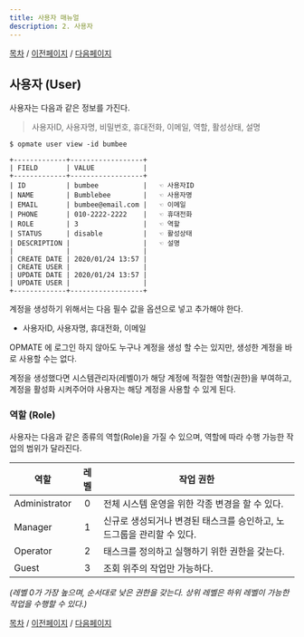 ```yaml
---
title: 사용자 매뉴얼
description: 2. 사용자
---
```


[목차](UserManual.md) / [이전페이지](UserManual1.md) / [다음페이지](UserManual3.md)

## 사용자 (User)

사용자는 다음과 같은 정보를 가진다.
> 사용자ID, 사용자명, 비밀번호, 휴대전화, 이메일, 역할, 활성상태, 설명

```
$ opmate user view -id bumbee

+-------------+------------------+
| FIELD       | VALUE            |
+-------------+------------------+
| ID          | bumbee           |   ☜ 사용자ID
| NAME        | Bumblebee        |   ☜ 사용자명
| EMAIL       | bumbee@email.com |   ☜ 이메일
| PHONE       | 010-2222-2222    |   ☜ 휴대전화
| ROLE        | 3                |   ☜ 역할
| STATUS      | disable          |   ☜ 활성상태
| DESCRIPTION |                  |   ☜ 설명
|             |                  |
| CREATE DATE | 2020/01/24 13:57 |
| CREATE USER |                  |
| UPDATE DATE | 2020/01/24 13:57 |
| UPDATE USER |                  |
+-------------+------------------+
```

계정을 생성하기 위해서는 다음 필수 값을 옵션으로 넣고 추가해야 한다.

- 사용자ID, 사용자명, 휴대전화, 이메일

OPMATE 에 로그인 하지 않아도 누구나 계정을 생성 할 수는 있지만, 생성한 계정을 바로 사용할 수는 없다.

계정을 생성했다면 시스템관리자(레벨0)가 해당 계정에 적절한 역할(권한)을 부여하고, 계정을 활성화 시켜주어야 사용자는 해당 계정을 사용할 수 있게 된다.

### 역할 (Role)

사용자는 다음과 같은 종류의 역할(Role)을 가질 수 있으며, 역할에 따라 수행 가능한 작업의 범위가 달라진다.

| 역할          | 레벨 | 작업 권한                                                              |
| ------------- | :--: | ---------------------------------------------------------------------- |
| Administrator | 0    | 전체 시스템 운영을 위한 각종 변경을 할 수 있다.                        |
| Manager       | 1    | 신규로 생성되거나 변경된 태스크를 승인하고, 노드그룹을 관리할 수 있다. |
| Operator      | 2    | 태스크를 정의하고 실행하기 위한 권한을 갖는다.                         |
| Guest         | 3    | 조회 위주의 작업만 가능하다.                                           |

*(레벨 0가 가장 높으며, 순서대로 낮은 권한을 갖는다. 상위 레벨은 하위 레벨이 가능한 작업을 수행할 수 있다.)*

[목차](UserManual.md) / [이전페이지](UserManual1.md) / [다음페이지](UserManual3.md)